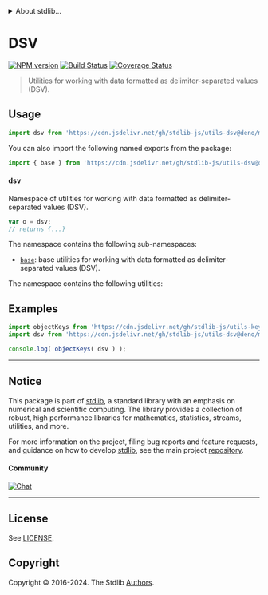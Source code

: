 <!--

@license Apache-2.0

Copyright (c) 2022 The Stdlib Authors.

Licensed under the Apache License, Version 2.0 (the "License");
you may not use this file except in compliance with the License.
You may obtain a copy of the License at

   http://www.apache.org/licenses/LICENSE-2.0

Unless required by applicable law or agreed to in writing, software
distributed under the License is distributed on an "AS IS" BASIS,
WITHOUT WARRANTIES OR CONDITIONS OF ANY KIND, either express or implied.
See the License for the specific language governing permissions and
limitations under the License.

-->


<details>
  <summary>
    About stdlib...
  </summary>
  <p>We believe in a future in which the web is a preferred environment for numerical computation. To help realize this future, we've built stdlib. stdlib is a standard library, with an emphasis on numerical and scientific computation, written in JavaScript (and C) for execution in browsers and in Node.js.</p>
  <p>The library is fully decomposable, being architected in such a way that you can swap out and mix and match APIs and functionality to cater to your exact preferences and use cases.</p>
  <p>When you use stdlib, you can be absolutely certain that you are using the most thorough, rigorous, well-written, studied, documented, tested, measured, and high-quality code out there.</p>
  <p>To join us in bringing numerical computing to the web, get started by checking us out on <a href="https://github.com/stdlib-js/stdlib">GitHub</a>, and please consider <a href="https://opencollective.com/stdlib">financially supporting stdlib</a>. We greatly appreciate your continued support!</p>
</details>

# DSV

[![NPM version][npm-image]][npm-url] [![Build Status][test-image]][test-url] [![Coverage Status][coverage-image]][coverage-url] <!-- [![dependencies][dependencies-image]][dependencies-url] -->

> Utilities for working with data formatted as delimiter-separated values (DSV).



<section class="usage">

## Usage

```javascript
import dsv from 'https://cdn.jsdelivr.net/gh/stdlib-js/utils-dsv@deno/mod.js';
```

You can also import the following named exports from the package:

```javascript
import { base } from 'https://cdn.jsdelivr.net/gh/stdlib-js/utils-dsv@deno/mod.js';
```

#### dsv

Namespace of utilities for working with data formatted as delimiter-separated values (DSV).

```javascript
var o = dsv;
// returns {...}
```

The namespace contains the following sub-namespaces:

<!-- <toc pattern="base"> -->

<div class="namespace-toc">

-   <span class="signature">[`base`][@stdlib/utils/dsv/base]</span><span class="delimiter">: </span><span class="description">base utilities for working with data formatted as delimiter-separated values (DSV).</span>

</div>

<!-- </toc> -->

The namespace contains the following utilities:

<!-- <toc pattern="*"> -->

<div class="namespace-toc">

</div>

<!-- </toc> -->

</section>

<!-- /.usage -->

<section class="examples">

## Examples

<!-- TODO: better examples -->

<!-- eslint no-undef: "error" -->

```javascript
import objectKeys from 'https://cdn.jsdelivr.net/gh/stdlib-js/utils-keys@deno/mod.js';
import dsv from 'https://cdn.jsdelivr.net/gh/stdlib-js/utils-dsv@deno/mod.js';

console.log( objectKeys( dsv ) );
```

</section>

<!-- /.examples -->

<!-- Section for related `stdlib` packages. Do not manually edit this section, as it is automatically populated. -->

<section class="related">

</section>

<!-- /.related -->

<!-- Section for all links. Make sure to keep an empty line after the `section` element and another before the `/section` close. -->


<section class="main-repo" >

* * *

## Notice

This package is part of [stdlib][stdlib], a standard library with an emphasis on numerical and scientific computing. The library provides a collection of robust, high performance libraries for mathematics, statistics, streams, utilities, and more.

For more information on the project, filing bug reports and feature requests, and guidance on how to develop [stdlib][stdlib], see the main project [repository][stdlib].

#### Community

[![Chat][chat-image]][chat-url]

---

## License

See [LICENSE][stdlib-license].


## Copyright

Copyright &copy; 2016-2024. The Stdlib [Authors][stdlib-authors].

</section>

<!-- /.stdlib -->

<!-- Section for all links. Make sure to keep an empty line after the `section` element and another before the `/section` close. -->

<section class="links">

[npm-image]: http://img.shields.io/npm/v/@stdlib/utils-dsv.svg
[npm-url]: https://npmjs.org/package/@stdlib/utils-dsv

[test-image]: https://github.com/stdlib-js/utils-dsv/actions/workflows/test.yml/badge.svg?branch=v0.2.2
[test-url]: https://github.com/stdlib-js/utils-dsv/actions/workflows/test.yml?query=branch:v0.2.2

[coverage-image]: https://img.shields.io/codecov/c/github/stdlib-js/utils-dsv/main.svg
[coverage-url]: https://codecov.io/github/stdlib-js/utils-dsv?branch=main

<!--

[dependencies-image]: https://img.shields.io/david/stdlib-js/utils-dsv.svg
[dependencies-url]: https://david-dm.org/stdlib-js/utils-dsv/main

-->

[chat-image]: https://img.shields.io/gitter/room/stdlib-js/stdlib.svg
[chat-url]: https://app.gitter.im/#/room/#stdlib-js_stdlib:gitter.im

[stdlib]: https://github.com/stdlib-js/stdlib

[stdlib-authors]: https://github.com/stdlib-js/stdlib/graphs/contributors

[umd]: https://github.com/umdjs/umd
[es-module]: https://developer.mozilla.org/en-US/docs/Web/JavaScript/Guide/Modules

[deno-url]: https://github.com/stdlib-js/utils-dsv/tree/deno
[deno-readme]: https://github.com/stdlib-js/utils-dsv/blob/deno/README.md
[umd-url]: https://github.com/stdlib-js/utils-dsv/tree/umd
[umd-readme]: https://github.com/stdlib-js/utils-dsv/blob/umd/README.md
[esm-url]: https://github.com/stdlib-js/utils-dsv/tree/esm
[esm-readme]: https://github.com/stdlib-js/utils-dsv/blob/esm/README.md
[branches-url]: https://github.com/stdlib-js/utils-dsv/blob/main/branches.md

[stdlib-license]: https://raw.githubusercontent.com/stdlib-js/utils-dsv/main/LICENSE

<!-- <toc-links> -->

[@stdlib/utils/dsv/base]: https://github.com/stdlib-js/utils-dsv-base/tree/deno

<!-- </toc-links> -->

</section>

<!-- /.links -->
